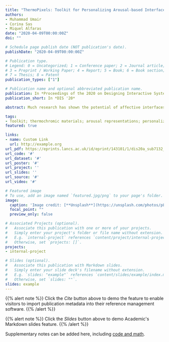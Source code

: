 ```yaml
---
title: "ThermoPixels: Toolkit for Personalizing Arousal-based Interfaces through Hybrid Crafting"
authors:
- Muhammad Umair
- Corina Sas
- Miquel Alfaras
date: "2020-04-09T00:00:00Z"
doi: ""

# Schedule page publish date (NOT publication's date).
publishDate: "2020-04-09T00:00:00Z"

# Publication type.
# Legend: 0 = Uncategorized; 1 = Conference paper; 2 = Journal article;
# 3 = Preprint / Working Paper; 4 = Report; 5 = Book; 6 = Book section;
# 7 = Thesis; 8 = Patent
publication_types: ["1"]

# Publication name and optional abbreviated publication name.
publication: In *Proceedings of the 2020 on Designing Interactive Systems Conference - DIS '20*
publication_short: In *DIS '20*

abstract: Much research has shown the potential of affective interfaces to support people reflect on, and understand their bodily responses. Yet, people find it difficult to engage with, and understand their biodata which they have limited prior experience with. Building on affective interfaces and material-centered design, we developed ThermoPixels, a toolkit including thermochromic and heating materials, as well as galvanic skin response sensors for creating representations of physiological arousal. Within 10 workshops, 20 participants created personalized representations of physiological arousal and its real-time changes using the toolkit. We report on participants’ material exploration, their experience of creating shapes and the use of colors for emotional awareness and regulation. Reflecting on our findings, we discuss embodied exploration and creative expression, the value of technology in emotion regulation and its social context, and the importance of understanding material limitations for effective sense-making.

tags:
- Toolkit; thermochromic materials; arousal representations; personalization; affective interfaces; biosensors
featured: true

links:
- name: Custom Link
  url: http://example.org
url_pdf: https://eprints.lancs.ac.uk/id/eprint/143101/1/dis20a_sub7132_i8.pdf
url_code: '#'
url_dataset: '#'
url_poster: '#'
url_project: ''
url_slides: ''
url_source: '#'
url_video: '#'

# Featured image
# To use, add an image named `featured.jpg/png` to your page's folder. 
image:
  caption: 'Image credit: [**Unsplash**](https://unsplash.com/photos/pLCdAaMFLTE)'
  focal_point: ""
  preview_only: false

# Associated Projects (optional).
#   Associate this publication with one or more of your projects.
#   Simply enter your project's folder or file name without extension.
#   E.g. `internal-project` references `content/project/internal-project/index.md`.
#   Otherwise, set `projects: []`.
projects:
- internal-project

# Slides (optional).
#   Associate this publication with Markdown slides.
#   Simply enter your slide deck's filename without extension.
#   E.g. `slides: "example"` references `content/slides/example/index.md`.
#   Otherwise, set `slides: ""`.
slides: example
---
```


{{% alert note %}}
Click the *Cite* button above to demo the feature to enable visitors to import publication metadata into their reference management software.
{{% /alert %}}

{{% alert note %}}
Click the *Slides* button above to demo Academic's Markdown slides feature.
{{% /alert %}}

Supplementary notes can be added here, including [code and math](https://sourcethemes.com/academic/docs/writing-markdown-latex/).

